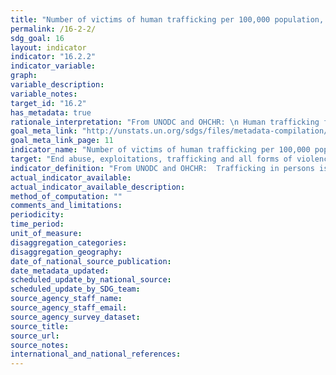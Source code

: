 ```yaml
---
title: "Number of victims of human trafficking per 100,000 population, by sex, age and form of exploitation"
permalink: /16-2-2/
sdg_goal: 16
layout: indicator
indicator: "16.2.2"
indicator_variable: 
graph: 
variable_description: 
variable_notes: 
target_id: "16.2"
has_metadata: true
rationale_interpretation: "From UNODC and OHCHR: \n Human trafficking for different forms of exploitation represents a major violation of victim's human rights, dignity and inclusion to the society. It has an impact on a person's health and opportunities, it creates economic inequalities and it is a threat to the personal security. The regular production of figures on this indicator will allow the monitoring of the impact of the anti-trafficking measures to the level of trafficking at national, regional and global levels. It also helps to assess the capacity of countries to detect and consequently support victims of trafficking. It will raise awareness on the most prevalent forms of trafficking in persons in different parts of the world. \n\n From Goal 16 TST Working Group: \n Trafficking in persons is a universal form of modern-day slavery. Trafficked persons are often victims of physical, sexual and psychological violence. The demand for cheap labour and sexual services, coupled with criminal practices that seek to profit from the exploitation of vulnerable people, is its main driver. Addressing this most egregious violation of human rights would significantly contribute to one of the main priorities of post-2015 namely to \"leave no one behind\" and has its legal basis in the UN Convention on Transnational Organized Crime and the optional protocol on human trafficking."
goal_meta_link: "http://unstats.un.org/sdgs/files/metadata-compilation/Metadata-Goal-16.pdf"
goal_meta_link_page: 11
indicator_name: "Number of victims of human trafficking per 100,000 population, by sex, age and form of exploitation"
target: "End abuse, exploitations, trafficking and all forms of violence against and torture of children."
indicator_definition: "From UNODC and OHCHR:  Trafficking in persons is defined as the recruitment, transportation, transfer, harbouring or receipt of persons, by means of the threat or use of force or other forms of coercion, of abduction, of fraud, of deception, of the abuse of power or of a position of vulnerability or of the giving or receiving of payments or benefits to achieve the consent of a person having control over another person, for the purpose of exploitation. Exploitation shall include, at a minimum, the exploitation of the prostitution of others or other forms of sexual exploitation, forced labour or services, slavery or practices similar to slavery, servitude or the removal of organs (The United Nations Protocol to Prevent Suppress and Punish Trafficking in Persons, especially Women and Children, which is supplementing the United Nations Convention against Transnational Organized Crime). The number of victims is defined as the number of detected and estimated number of non-detected adult women and men and girls and boys (18-) who have been trafficked for different forms of trafficking in persons. The estimated ratio between the number of detected victims and the estimated number of non-detected victims can be used to estimate the total number of human trafficking victims at national, regional and global levels. In addition, the ratio can be used to measure the efficiency of countries to detect trafficking victims.  From Goal 16 TST Working Group:  This is an outcome indicator derived from administrative data. The indicator is computed as the total number of identified victims of trafficking divided by population (per 100,000 persons). This indicator directly measures exploitation and trafficking, which are inadequately captured by the other proposed indicators. These human rights abuses affect both adults and children, and States have existing obligations to prevent them for both population groups."
actual_indicator_available: 
actual_indicator_available_description: 
method_of_computation: ""
comments_and_limitations: 
periodicity: 
time_period: 
unit_of_measure: 
disaggregation_categories: 
disaggregation_geography: 
date_of_national_source_publication: 
date_metadata_updated: 
scheduled_update_by_national_source: 
scheduled_update_by_SDG_team: 
source_agency_staff_name: 
source_agency_staff_email: 
source_agency_survey_dataset: 
source_title: 
source_url: 
source_notes: 
international_and_national_references: 
---
```


